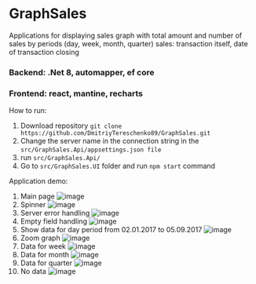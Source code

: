 # GraphSales
Applications for displaying sales graph with total amount and number of sales by periods (day, week, month, quarter)
sales: transaction itself, date of transaction closing

### Backend: .Net 8, automapper, ef core
### Frontend: react, mantine, recharts

How to run:
1. Download repository `git clone https://github.com/DmitriyTereschenko89/GraphSales.git`
2. Change the server name in the connection string in the `src/GraphSales.Api/appsettings.json file`
3. run `src/GraphSales.Api/`
4. Go to `src/GraphSales.UI` folder and run `npm start` command
   
Application demo:
1. Main page
   ![image](https://github.com/DmitriyTereschenko89/GraphSales/assets/120090144/3f071c0a-e953-45a5-89db-7f5f70ec1883)
2. Spinner
   ![image](https://github.com/DmitriyTereschenko89/GraphSales/assets/120090144/7c461f34-cc82-4282-bbff-3c88c51a93df)
3. Server error handling
   ![image](https://github.com/DmitriyTereschenko89/GraphSales/assets/120090144/47dd6ae0-d51b-4a74-988f-ae2bfca122d1)
4. Empty field handling
  ![image](https://github.com/DmitriyTereschenko89/GraphSales/assets/120090144/30d7db62-7b48-41b2-bd78-b95ee754755b)
5. Show data for day period from 02.01.2017 to 05.09.2017
  ![image](https://github.com/DmitriyTereschenko89/GraphSales/assets/120090144/822c4fb7-208d-4292-94c4-831e4b0215bd)
6. Zoom graph
  ![image](https://github.com/DmitriyTereschenko89/GraphSales/assets/120090144/5597e381-8625-47bf-81a4-d23cb1fd148b)
7. Data for week
  ![image](https://github.com/DmitriyTereschenko89/GraphSales/assets/120090144/11098027-4ba7-47e0-a15f-c0744d945b2c)
8. Data for month
  ![image](https://github.com/DmitriyTereschenko89/GraphSales/assets/120090144/cb283ef9-3019-4bd7-8708-18525b12dd98)
9. Data for quarter
  ![image](https://github.com/DmitriyTereschenko89/GraphSales/assets/120090144/8483a312-2487-4934-9e91-7aff2c1bc86f)
10. No data
  ![image](https://github.com/DmitriyTereschenko89/GraphSales/assets/120090144/05ef7a35-52ce-4d0d-9832-817431c036bc)



